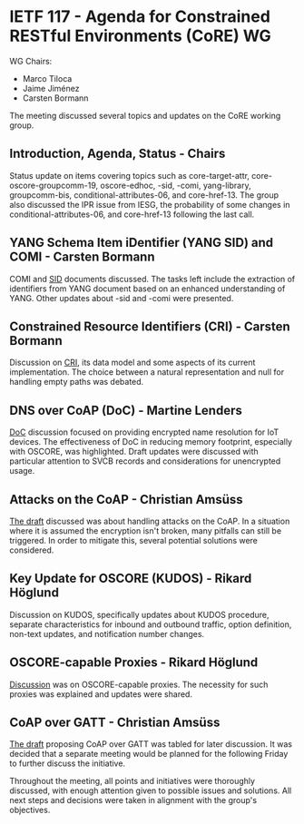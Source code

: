 # IETF 117 - Agenda for Constrained RESTful Environments (CoRE) WG

WG Chairs: 
- Marco Tiloca 
- Jaime Jiménez 
- Carsten Bormann 

The meeting discussed several topics and updates on the CoRE working group.

## Introduction, Agenda, Status - Chairs 
Status update on items covering topics such as core-target-attr, core-oscore-groupcomm-19, oscore-edhoc, -sid, -comi, yang-library, groupcomm-bis, conditional-attributes-06, and core-href-13. The group also discussed the IPR issue from IESG, the probability of some changes in conditional-attributes-06, and core-href-13 following the last call.

## YANG Schema Item iDentifier (YANG SID) and COMI - Carsten Bormann
COMI and [SID](https://datatracker.ietf.org/doc/draft-ietf-core-sid/) documents discussed. The tasks left include the extraction of identifiers from YANG document based on an enhanced understanding of YANG. Other updates about -sid and -comi were presented.

## Constrained Resource Identifiers (CRI) - Carsten Bormann
Discussion on [CRI](https://datatracker.ietf.org/doc/draft-ietf-core-href/), its data model and some aspects of its current implementation. The choice between a natural representation and null for handling empty paths was debated.

## DNS over CoAP (DoC) - Martine Lenders
[DoC](https://datatracker.ietf.org/doc/draft-ietf-core-dns-over-coap/) discussion focused on providing encrypted name resolution for IoT devices. The effectiveness of DoC in reducing memory footprint, especially with OSCORE, was highlighted. Draft updates were discussed with particular attention to SVCB records and considerations for unencrypted usage.

## Attacks on the CoAP - Christian Amsüss
[The draft](https://datatracker.ietf.org/doc/draft-ietf-core-attacks-on-coap/) discussed was about handling attacks on the CoAP. In a situation where it is assumed the encryption isn't broken, many pitfalls can still be triggered. In order to mitigate this, several potential solutions were considered.

## Key Update for OSCORE (KUDOS) - Rikard Höglund
Discussion on KUDOS, specifically updates about KUDOS procedure, separate characteristics for inbound and outbound traffic, option definition, non-text updates, and notification number changes.

## OSCORE-capable Proxies - Rikard Höglund
[Discussion](https://datatracker.ietf.org/doc/draft-tiloca-core-oscore-capable-proxies/) was on OSCORE-capable proxies. The necessity for such proxies was explained and updates were shared.

## CoAP over GATT - Christian Amsüss
[The draft](https://datatracker.ietf.org/doc/draft-amsuess-core-coap-over-gatt/) proposing CoAP over GATT was tabled for later discussion. It was decided that a separate meeting would be planned for the following Friday to further discuss the initiative.

Throughout the meeting, all points and initiatives were thoroughly discussed, with enough attention given to possible issues and solutions. All next steps and decisions were taken in alignment with the group's objectives.


